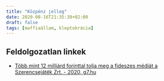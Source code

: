 ```yaml
---
title: "Közpénz jelleg"
date: 2020-08-16T21:35:39+02:00
draft: false
tags: [maffiaállam, kleptokrácia]
---
```


## Feldolgozatlan linkek

- [Több mint 12 milliárd forinttal tolja meg a fideszes médiát a Szerencsejáték Zrt. - 2020, g7.hu](https://g7.hu/vallalat/20200227/tobb-mint-12-milliard-forinttal-tolja-meg-a-fideszes-mediat-a-szerencsejatek-zrt/)